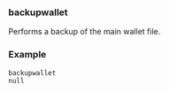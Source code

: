 ### backupwallet ###

Performs a backup of the main wallet file.

### Example ###

```
backupwallet
null

```
